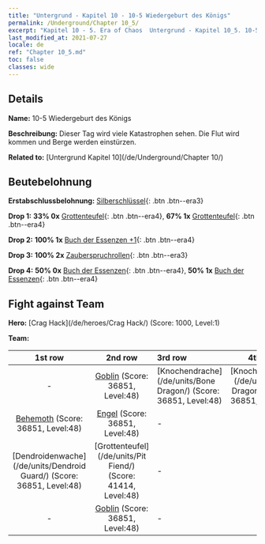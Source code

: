 ```yaml
---
title: "Untergrund - Kapitel 10 - 10-5 Wiedergeburt des Königs"
permalink: /Underground/Chapter 10_5/
excerpt: "Kapitel 10 - 5. Era of Chaos  Untergrund - Kapitel 10_5. 10-5 Wiedergeburt des Königs"
last_modified_at: 2021-07-27
locale: de
ref: "Chapter 10_5.md"
toc: false
classes: wide
---
```


## Details

 **Name:** 10-5 Wiedergeburt des Königs

 **Beschreibung:** Dieser Tag wird viele Katastrophen sehen. Die Flut wird kommen und Berge werden einstürzen.

 **Related to:** [Untergrund Kapitel 10](/de/Underground/Chapter 10/)

## Beutebelohnung

 **Erstabschlussbelohnung:** [Silberschlüssel](/ItemsDE/con_693/){: .btn .btn--era3}

 **Drop 1:** **33% 0x** [Grottenteufel](/ItemsDE/unt_230/){: .btn .btn--era4}, **67% 1x** [Grottenteufel](/ItemsDE/unt_230/){: .btn .btn--era4}

 **Drop 2:** **100% 1x** [Buch der Essenzen +1](/ItemsDE/mat_46/){: .btn .btn--era4}

 **Drop 3:** **100% 2x** [Zauberspruchrollen](/ItemsDE/con_694/){: .btn .btn--era3}

 **Drop 4:** **50% 0x** [Buch der Essenzen](/ItemsDE/mat_39/){: .btn .btn--era4}, **50% 1x** [Buch der Essenzen](/ItemsDE/mat_39/){: .btn .btn--era4}


## Fight against Team
 **Hero:** [Crag Hack](/de/heroes/Crag Hack/) (Score: 1000, Level:1)

 **Team:**


  | 1st row | 2nd row | 3rd row | 4th row |
  |:----:|:----:|:----|:----:|
  | - | [Goblin](/de/units/Goblin/) (Score: 36851, Level:48)  | [Knochendrache](/de/units/Bone Dragon/) (Score: 36851, Level:48)  | [Knochendrache](/de/units/Bone Dragon/) (Score: 36851, Level:48)  |
  | [Behemoth](/de/units/Behemoth/) (Score: 36851, Level:48)  | [Engel](/de/units/Angel/) (Score: 36851, Level:48)  | - | - |
  | [Dendroidenwache](/de/units/Dendroid Guard/) (Score: 36851, Level:48)  | [Grottenteufel](/de/units/Pit Fiend/) (Score: 41414, Level:48)  | - | - |
  | - | [Goblin](/de/units/Goblin/) (Score: 36851, Level:48)  | - | - |


